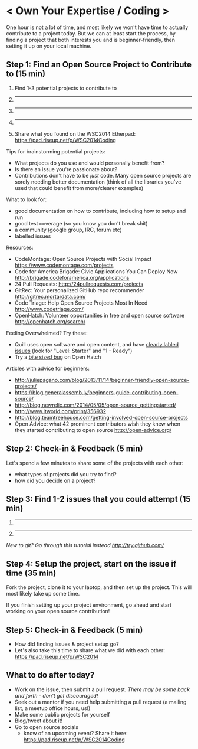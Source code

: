 < Own Your Expertise / Coding >
=================================

One hour is not a lot of time, and most likely we won't have time to actually contribute to a project today. But we can at least start the process, by finding a project that both interests you and is beginner-friendly, then setting it up on your local machine.

Step 1: Find an Open Source Project to Contribute to (15 min)
---------------------------------------------------------------

1. Find 1-3 potential projects to contribute to
  1. _______________________
  2. _______________________
  3. _______________________
2. Share what you found on the WSC2014 Etherpad: <https://pad.riseup.net/p/WSC2014Coding>

Tips for brainstorming potential projects:
- What projects do you use and would personally benefit from?
- Is there an issue you're passionate about?
- Contributions don't have to be *just* code. Many open source projects are sorely needing better documentation (think of all the libraries you've used that could benefit from more/clearer examples)

What to look for:
- good documentation on how to contribute, including how to setup and run
- good test coverage (so you know you don’t break shit)
- a community (google group, IRC, forum etc)
- labelled issues

Resources:
-  CodeMontage: Open Source Projects with Social Impact <https://www.codemontage.com/projects>
-  Code for America Brigade: Civic Applications You Can Deploy Now <http://brigade.codeforamerica.org/applications>
-  24 Pull Requests: <http://24pullrequests.com/projects>
-  GitRec: Your personalized GitHub repo recommender <http://gitrec.mortardata.com/>
-  Code Triage: Help Open Source Projects Most In Need <http://www.codetriage.com/>
-  OpenHatch: Volunteer opportunities in free and open source software <http://openhatch.org/search/>

Feeling Overwhelmed? Try these:
- Quill uses open software and open content, and have [clearly labled issues](https://github.com/empirical-org/Empirical-Core/issues?q=is%3Aopen+is%3Aissue+label%3A%22Level%3A+Starter%22) (look for "Level: Starter" and "1 - Ready")
- Try a [bite sized bug](http://openhatch.org/search/?q=&toughness=bitesize) on Open Hatch

Articles with advice for beginners:
- <http://juliepagano.com/blog/2013/11/14/beginner-friendly-open-source-projects/>
- <https://blog.generalassemb.ly/beginners-guide-contributing-open-source/>
- <http://blog.newrelic.com/2014/05/05/open-source_gettingstarted/>
- <http://www.itworld.com/print/356932>
- <http://blog.teamtreehouse.com/getting-involved-open-source-projects>
- Open Advice: what 42 prominent contributors wish they knew when they started contributing to open source <http://open-advice.org/>

Step 2: Check-in & Feedback (5 min)
---------------------------------------------------
Let's spend a few minutes to share some of the projects with each other: 
- what types of projects did you try to find?
- how did you decide on a project?

Step 3: Find 1-2 issues that you could attempt (15 min)
---------------------------------------------------

1. _______________________
2. _______________________

*New to git? Go through this tutorial instead <http://try.github.com/>*

Step 4: Setup the project, start on the issue if time (35 min)
--------------------------------------------------------------

Fork the project, clone it to your laptop, and then set up the project. This will most likely take up some time.

If you finish setting up your project environment, go ahead and start working on your open source contribution!

Step 5: Check-in & Feedback (5 min)
-----------------------
- How did finding issues & project setup go?
- Let's also take this time to share what we did with each other: https://pad.riseup.net/p/WSC2014

What to do after today?
-----------------------
- Work on the issue, then submit a pull request. *There may be some back and forth - don't get discouraged!*
- Seek out a mentor if you need help submitting a pull request (a mailing list, a meetup office hours, us!)
- Make some public projects for yourself
- Blog/tweet about it!
- Go to open source socials 
  - know of an upcoming event? Share it here: <https://pad.riseup.net/p/WSC2014Coding>





